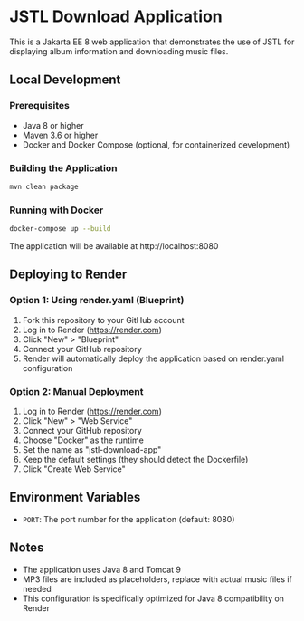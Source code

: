 # JSTL Download Application

This is a Jakarta EE 8 web application that demonstrates the use of JSTL for displaying album information and downloading music files.

## Local Development

### Prerequisites

- Java 8 or higher
- Maven 3.6 or higher
- Docker and Docker Compose (optional, for containerized development)

### Building the Application

```bash
mvn clean package
```

### Running with Docker

```bash
docker-compose up --build
```

The application will be available at http://localhost:8080

## Deploying to Render

### Option 1: Using render.yaml (Blueprint)

1. Fork this repository to your GitHub account
2. Log in to Render (https://render.com)
3. Click "New" > "Blueprint"
4. Connect your GitHub repository
5. Render will automatically deploy the application based on render.yaml configuration

### Option 2: Manual Deployment

1. Log in to Render (https://render.com)
2. Click "New" > "Web Service"
3. Connect your GitHub repository
4. Choose "Docker" as the runtime
5. Set the name as "jstl-download-app"
6. Keep the default settings (they should detect the Dockerfile)
7. Click "Create Web Service"

## Environment Variables

- `PORT`: The port number for the application (default: 8080)

## Notes

- The application uses Java 8 and Tomcat 9
- MP3 files are included as placeholders, replace with actual music files if needed
- This configuration is specifically optimized for Java 8 compatibility on Render
